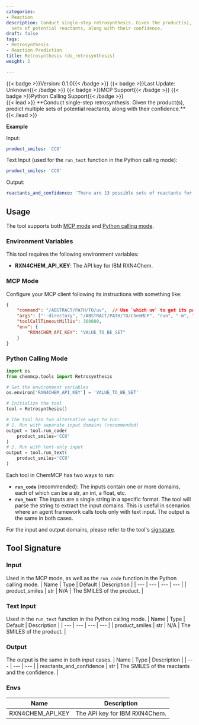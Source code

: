 ```yaml
---
categories:
- Reaction
description: Conduct single-step retrosynthesis. Given the product(s), predict multiple
  sets of potential reactants, along with their confidence.
draft: false
tags:
- Retrosynthesis
- Reaction Prediction
title: Retrosynthesis (do_retrosynthesis)
weight: 2

---
```

<div style="display: flex; flex-wrap: wrap; gap: 0.75rem; align-items: center;">
  {{< badge >}}Version: 0.1.0{{< /badge >}}
  {{< badge >}}Last Update: Unknown{{< /badge >}}
  {{< badge >}}MCP Support{{< /badge >}}
  {{< badge >}}Python Calling Support{{< /badge >}}
</div>
{{< lead >}}
**Conduct single-step retrosynthesis. Given the product(s), predict multiple sets of potential reactants, along with their confidence.**
{{< /lead >}}

**Example**

Input:
```yaml
product_smiles: 'CCO'
```

Text Input (used for the `run_text` function in the Python calling mode):
```yaml
product_smiles: 'CCO'
```

Output:
```yaml
reactants_and_confidence: 'There are 13 possible sets of reactants for the given product:\n1.\tReactants: C1CCOC1.CCNC(=O)c1cccn1C.[Li][AlH4]\tConfidence: 1.0\n2.\tReactants: CCN.CCO.Cn1cccc1C=O.[BH4-].[Na+]\tConfidence: 1.0\n3.\tReactants: CCN.CO.Cn1cccc1C=O.[BH4-].[Na+]\tConfidence: 1.0\n4.\tReactants: CCN.Cn1cccc1C=O.[BH4-].[Na+]\tConfidence: 1.0\n5.\tReactants: CCN.CCO.Cn1cccc1C=O.O.[BH4-].[Na+]\tConfidence: 1.0\n6.\tReactants: CCN.CO.Cn1cccc1C=O.O.[BH4-].[Na+]\tConfidence: 1.0\n7.\tReactants: C1CCOC1.CCN.Cn1cccc1C=O.[BH4-].[Na+]\tConfidence: 1.0\n8.\tReactants: CCN.Cl.Cn1cccc1C=O\tConfidence: 0.938\n9.\tReactants: CCN.Cn1cccc1C=O\tConfidence: 0.917\n10.\tReactants: CCN.Cl.Cn1cccc1C=O\tConfidence: 0.841\n11.\tReactants: C1CCOC1.CCN.Cn1cccc1C=O\tConfidence: 0.797\n12.\tReactants: C1CCOC1.CCN.CO.Cn1cccc1C=O\tConfidence: 0.647\n13.\tReactants: C1CCOC1.CC(=O)NCc1cccn1C.[Li][AlH4]\tConfidence: 1.0\n'
```

## Usage

The tool supports both [MCP mode](#mcp-mode) and [Python calling mode](#python-calling-mode).

### Environment Variables
This tool requires the following environment variables:
- **RXN4CHEM_API_KEY**: The API key for IBM RXN4Chem.


### MCP Mode

Configure your MCP client following its instructions with something like:
```JSON
{
    "command": "/ABSTRACT/PATH/TO/uv",  // Use `which uv` to get its path
    "args": ["--directory", "/ABSTRACT/PATH/TO/ChemMCP", "run", "-m", "chemmcp.tools.retrosynthesis"],
    "toolCallTimeoutMillis": 300000,
    "env": {
        "RXN4CHEM_API_KEY": "VALUE_TO_BE_SET"
    }
}
```

### Python Calling Mode

```python
import os
from chemmcp.tools import Retrosynthesis

# Set the environment variables
os.environ['RXN4CHEM_API_KEY'] = 'VALUE_TO_BE_SET'

# Initialize the tool
tool = Retrosynthesis()

# The tool has two alternative ways to run:
# 1. Run with separate input domains (recommended)
output = tool.run_code(
    product_smiles='CCO'
)
# 2. Run with text-only input
output = tool.run_text(
    product_smiles='CCO'
)
```


Each tool in ChemMCP has two ways to run:
- **`run_code`** (recommended): The inputs contain one or more domains, each of which can be a str, an int, a float, etc.
- **`run_text`**: The inputs are a single string in a specific format. The tool will parse the string to extract the input domains. This is useful in scenarios where an agent framework calls tools only with text input.
The output is the same in both cases.

For the input and output domains, please refer to the tool's [signature](#tool-signature).

## Tool Signature



### Input
Used in the MCP mode, as well as the `run_code` function in the Python calling mode.
| Name | Type | Default | Description |
| --- | --- | --- | --- |
| product_smiles | str | N/A | The SMILES of the product. |

### Text Input
Used in the `run_text` function in the Python calling mode.
| Name | Type | Default | Description |
| --- | --- | --- | --- |
| product_smiles | str | N/A | The SMILES of the product. |

### Output
The output is the same in both input cases.
| Name | Type | Description |
| --- | --- | --- |
| reactants_and_confidence | str | The SMILES of the reactants and the confidence. |

### Envs
| Name | Description |
| --- | --- |
| RXN4CHEM_API_KEY | The API key for IBM RXN4Chem. |
